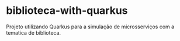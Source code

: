 # biblioteca-with-quarkus
Projeto utilizando Quarkus para a simulação de microsserviços com a tematica de biblioteca. 
